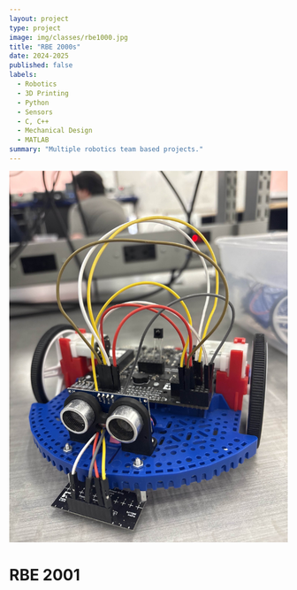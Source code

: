 ```yaml
---
layout: project
type: project
image: img/classes/rbe1000.jpg
title: "RBE 2000s"
date: 2024-2025
published: false
labels:
  - Robotics
  - 3D Printing
  - Python
  - Sensors
  - C, C++
  - Mechanical Design
  - MATLAB
summary: "Multiple robotics team based projects."
---
```

<img class="img-fluid" src="../img/classes/rbe2000.jpg">
<h1>RBE 2001</h1>
